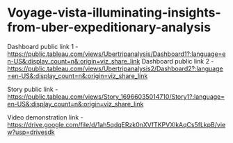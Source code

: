 # Voyage-vista-illuminating-insights-from-uber-expeditionary-analysis


Dashboard public link 1 - https://public.tableau.com/views/Ubertripanalysis/Dashboard1?:language=en-US&:display_count=n&:origin=viz_share_link
Dashboard public link 2 - https://public.tableau.com/views/Ubertripanalysis2/Dashboard2?:language=en-US&:display_count=n&:origin=viz_share_link

Story public link - https://public.tableau.com/views/Story_16966035014710/Story1?:language=en-US&:display_count=n&:origin=viz_share_link

Video demonstration link - https://drive.google.com/file/d/1ah5qdqERzk0nXVfTKPVXlkAqCs5fLkpB/view?usp=drivesdk
